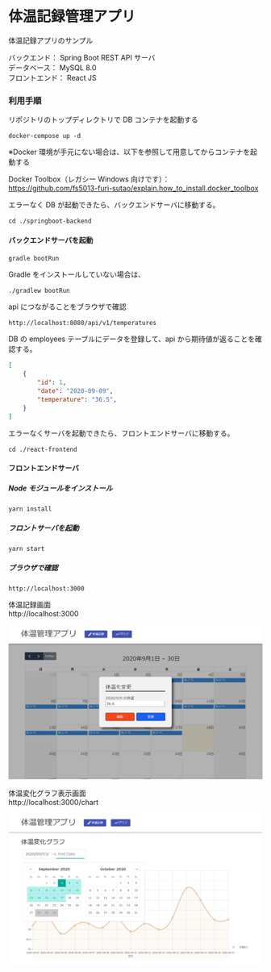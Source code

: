 # 体温記録管理アプリ
体温記録アプリのサンプル

バックエンド： Spring Boot REST API サーバ  
データベース： MySQL 8.0  
フロントエンド： React JS  

### 利用手順
リポジトリのトップディレクトリで DB コンテナを起動する
```console
docker-compose up -d
```

※Docker 環境が手元にない場合は、以下を参照して用意してからコンテナを起動する

Docker Toolbox（レガシー Windows 向けです）：  
https://github.com/fs5013-furi-sutao/explain.how_to_install.docker_toolbox

エラーなく DB が起動できたら、バックエンドサーバに移動する。
```console
cd ./springboot-backend
```

#### バックエンドサーバを起動
```console
gradle bootRun
```

Gradle をインストールしていない場合は、
```console
./gradlew bootRun
```

api につながることをブラウザで確認
```
http://localhost:8080/api/v1/temperatures
```

DB の employees テーブルにデータを登録して、api から期待値が返ることを確認する。

```json
[
    {
        "id": 1,
        "date": "2020-09-09",
        "temperature": "36.5",
    }
]
```

エラーなくサーバを起動できたら、フロントエンドサーバに移動する。
```console
cd ./react-frontend
```

#### フロントエンドサーバ

##### Node モジュールをインストール
```console
yarn install
```

##### フロントサーバを起動
```console
yarn start
```

##### ブラウザで確認
```
http://localhost:3000
```

体温記録画面  
http://localhost:3000  

![体温記録画面](./00.screen_capture/temperature_calender_screen.png)

体温変化グラフ表示画面  
http://localhost:3000/chart  

![](./00.screen_capture/temperature_chart_screen.png)
